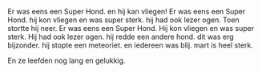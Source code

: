 Er was eens een Super Hond. en hij kan vliegen!
Er was eens een Super Hond. hij kon vliegen en was super sterk. hij had ook lezer ogen.
Toen stortte hij neer.
Er was eens een Super Hond. 
Hij kon vliegen en was super sterk. 
Hij had ook lezer ogen. 
hij redde een andere hond. 
dit was erg bijzonder.
hij stopte een meteoriet.
en iedereen was blij.
mart is heel sterk.

En ze leefden nog lang en gelukkig.

